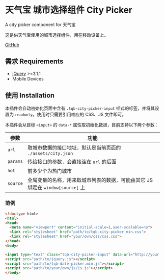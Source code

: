 天气宝 城市选择组件 City Picker
======================

A city picker component for 天气宝

这是供天气宝使用的城市选择组件，用在移动设备上。

[GitHub](https://github.com/meathill-freelance/city-picker/)

## 需求 Requirements

* [jQuery](https://jquery.com) >=3.1.1
* Mobile Devices

## 使用 Installation

本插件会自动初始化页面中含有 `.tqb-city-picker-input` 样式的标签，并将其设置为 `readonly`。使用时只需要引用响应的 CSS、JS 文件即可。

本插件会从目标 `<input>` 的 `data-*` 属性取初始化数据，目前支持以下两个参数：

| 参数 | 功能 |
|------|------|
| `url` | 取城市数据的接口地址，默认是当前页面的 `./assets/city.json` |
| `params` | 传给接口的参数，会直接连在 `url` 的后面 |
| `hot` | 前多少个为热门城市 |
| `source` | 全局变量的名称，用来取城市列表的数据，可能由其它 JS 绑定在 `window[source]` 上 |

### 范例

```html
<!doctype html>
<html>
<head>
  <meta name="viewport" content="initial-scale=1,user-scalable=no">
  <link rel="stylesheet" href="path/to/tqb-city-picker.min.css">
  <link rel="stylesheet" href="your/own/css/css.css">
</head>
<body>

<input type="text" class="tqb-city-picker-input" data-url="http://your.domain.com/path/to/city/api/" data-params="some=1&thing=2">
<script src="path/to/jquery.js"></script>
<script src="path/to/tqb-date-picker.min.js"></script>
<script src="path/to/your/own/js/js.js"></script>
</body>
```